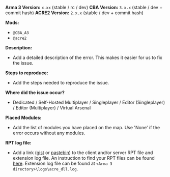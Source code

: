 **Arma 3 Version:** `x.xx` (stable / rc / dev)
**CBA Version:** `3.x.x` (stable / dev + commit hash)
**ACRE2 Version:** `2.x.x` (stable / dev + commit hash)

**Mods:**
- `@CBA_A3`
- `@acre2`

**Description:**
- Add a detailed description of the error. This makes it easier for us to fix the issue.

**Steps to reproduce:**
- Add the steps needed to reproduce the issue.

**Where did the issue occur?**
- Dedicated / Self-Hosted Multiplayer / Singleplayer / Editor (Singleplayer) / Editor (Multiplayer) / Virtual Arsenal

**Placed Modules:**
- Add the list of modules you have placed on the map. Use 'None' if the error occurs without any modules.

**RPT log file:**
- Add a link ([gist](https://gist.github.com) or [pastebin](http://pastebin.com)) to the client and/or server RPT file and extension log file. An instruction to find your RPT files can be found [here](https://community.bistudio.com/wiki/Crash_Files#Arma_3). Extension log file can be found at `<Arma 3 directory>\logs\acre_dll.log`.
